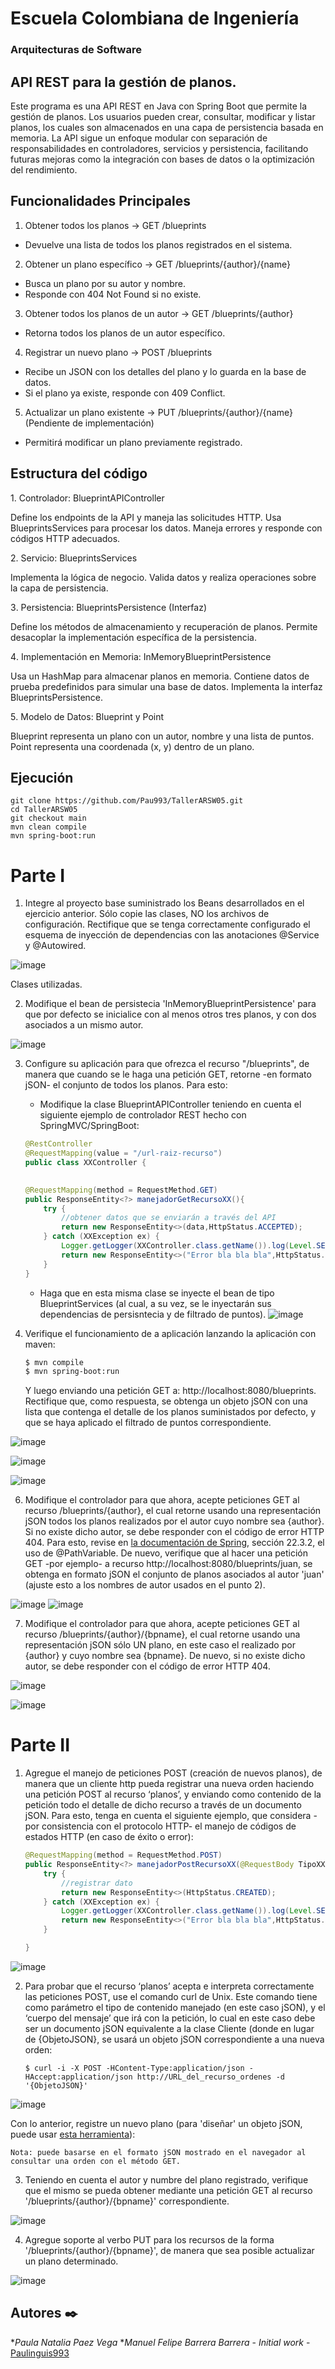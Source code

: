 # Escuela Colombiana de Ingeniería

### Arquitecturas de Software

## API REST para la gestión de planos.

Este programa es una API REST en Java con Spring Boot que permite la gestión de planos. Los usuarios pueden crear, consultar, modificar y listar planos, los cuales son almacenados en una capa de persistencia basada en memoria. La API sigue un enfoque modular con separación de responsabilidades en controladores, servicios y persistencia, facilitando futuras mejoras como la integración con bases de datos o la optimización del rendimiento.

## Funcionalidades Principales

1. Obtener todos los planos → GET /blueprints
* Devuelve una lista de todos los planos registrados en el sistema.
2. Obtener un plano específico → GET /blueprints/{author}/{name}
* Busca un plano por su autor y nombre.
* Responde con 404 Not Found si no existe.
3. Obtener todos los planos de un autor → GET /blueprints/{author}
* Retorna todos los planos de un autor específico.
4. Registrar un nuevo plano → POST /blueprints
* Recibe un JSON con los detalles del plano y lo guarda en la base de datos.
* Si el plano ya existe, responde con 409 Conflict.
5. Actualizar un plano existente → PUT /blueprints/{author}/{name} (Pendiente de implementación)
* Permitirá modificar un plano previamente registrado.

## Estructura del código

1️. Controlador: BlueprintAPIController

Define los endpoints de la API y maneja las solicitudes HTTP.
Usa BlueprintsServices para procesar los datos.
Maneja errores y responde con códigos HTTP adecuados.

2️. Servicio: BlueprintsServices

Implementa la lógica de negocio.
Valida datos y realiza operaciones sobre la capa de persistencia.

3️. Persistencia: BlueprintsPersistence (Interfaz)

Define los métodos de almacenamiento y recuperación de planos.
Permite desacoplar la implementación específica de la persistencia.

4️. Implementación en Memoria: InMemoryBlueprintPersistence

Usa un HashMap para almacenar planos en memoria.
Contiene datos de prueba predefinidos para simular una base de datos.
Implementa la interfaz BlueprintsPersistence.

5️. Modelo de Datos: Blueprint y Point

Blueprint representa un plano con un autor, nombre y una lista de puntos.
Point representa una coordenada (x, y) dentro de un plano.

## Ejecución
```
git clone https://github.com/Pau993/TallerARSW05.git
cd TallerARSW05
git checkout main
mvn clean compile
mvn spring-boot:run
```

# Parte I

1. Integre al proyecto base suministrado los Beans desarrollados en el ejercicio anterior. Sólo copie las clases, NO los archivos de configuración. Rectifique que se tenga correctamente configurado el esquema de inyección de dependencias con las anotaciones @Service y @Autowired.

![image](https://github.com/user-attachments/assets/66371694-25fa-42f3-b8f4-931dcba40303)

Clases utilizadas.

2. Modifique el bean de persistecia 'InMemoryBlueprintPersistence' para que por defecto se inicialice con al menos otros tres planos, y con dos asociados a un mismo autor.

![image](https://github.com/user-attachments/assets/fd886ad7-614b-41b3-9ef8-c4abaa975cb1)


3. Configure su aplicación para que ofrezca el recurso "/blueprints", de manera que cuando se le haga una petición GET, retorne -en formato jSON- el conjunto de todos los planos. Para esto:

	* Modifique la clase BlueprintAPIController teniendo en cuenta el siguiente ejemplo de controlador REST hecho con SpringMVC/SpringBoot:

	```java
	@RestController
	@RequestMapping(value = "/url-raiz-recurso")
	public class XXController {
    
        
    @RequestMapping(method = RequestMethod.GET)
    public ResponseEntity<?> manejadorGetRecursoXX(){
        try {
            //obtener datos que se enviarán a través del API
            return new ResponseEntity<>(data,HttpStatus.ACCEPTED);
        } catch (XXException ex) {
            Logger.getLogger(XXController.class.getName()).log(Level.SEVERE, null, ex);
            return new ResponseEntity<>("Error bla bla bla",HttpStatus.NOT_FOUND);
        }        
	}

	```
	* Haga que en esta misma clase se inyecte el bean de tipo BlueprintServices (al cual, a su vez, se le inyectarán sus dependencias de persisntecia y de filtrado de puntos).
![image](https://github.com/user-attachments/assets/620abaad-4e64-4b2e-97c2-6a6b6ea5bf44)


4. Verifique el funcionamiento de a aplicación lanzando la aplicación con maven:

	```bash
	$ mvn compile
	$ mvn spring-boot:run
	
	```
	Y luego enviando una petición GET a: http://localhost:8080/blueprints. Rectifique que, como respuesta, se obtenga un objeto jSON con una lista que contenga el detalle de los planos suministados por defecto, y que se haya aplicado el filtrado de puntos correspondiente.

![image](https://github.com/user-attachments/assets/f480f731-83c1-4aa2-9eda-3a7e48a8efd6)

![image](https://github.com/user-attachments/assets/0c1f1c97-bc90-483e-808e-dd78096db31e)

![image](https://github.com/user-attachments/assets/88eb34be-9bc3-49c1-8c02-fb39aad9a024)



6. Modifique el controlador para que ahora, acepte peticiones GET al recurso /blueprints/{author}, el cual retorne usando una representación jSON todos los planos realizados por el autor cuyo nombre sea {author}. Si no existe dicho autor, se debe responder con el código de error HTTP 404. Para esto, revise en [la documentación de Spring](http://docs.spring.io/spring/docs/current/spring-framework-reference/html/mvc.html), sección 22.3.2, el uso de @PathVariable. De nuevo, verifique que al hacer una petición GET -por ejemplo- a recurso http://localhost:8080/blueprints/juan, se obtenga en formato jSON el conjunto de planos asociados al autor 'juan' (ajuste esto a los nombres de autor usados en el punto 2).

![image](https://github.com/user-attachments/assets/fb0c18e5-ff7f-4ac7-8a41-5e18189faa0f)
![image](https://github.com/user-attachments/assets/b648908a-c0cc-4f34-a581-8e4937a39242)

7. Modifique el controlador para que ahora, acepte peticiones GET al recurso /blueprints/{author}/{bpname}, el cual retorne usando una representación jSON sólo UN plano, en este caso el realizado por {author} y cuyo nombre sea {bpname}. De nuevo, si no existe dicho autor, se debe responder con el código de error HTTP 404.

![image](https://github.com/user-attachments/assets/1daa491f-9957-40ce-8277-d2d39112ac9a)

![image](https://github.com/user-attachments/assets/e362dd7a-b9e5-4f9b-ae2e-b5a5ec6221b1)

# Parte II

1.  Agregue el manejo de peticiones POST (creación de nuevos planos), de manera que un cliente http pueda registrar una nueva orden haciendo una petición POST al recurso ‘planos’, y enviando como contenido de la petición todo el detalle de dicho recurso a través de un documento jSON. Para esto, tenga en cuenta el siguiente ejemplo, que considera -por consistencia con el protocolo HTTP- el manejo de códigos de estados HTTP (en caso de éxito o error):

	```	java
	@RequestMapping(method = RequestMethod.POST)	
	public ResponseEntity<?> manejadorPostRecursoXX(@RequestBody TipoXX o){
        try {
            //registrar dato
            return new ResponseEntity<>(HttpStatus.CREATED);
        } catch (XXException ex) {
            Logger.getLogger(XXController.class.getName()).log(Level.SEVERE, null, ex);
            return new ResponseEntity<>("Error bla bla bla",HttpStatus.FORBIDDEN);            
        }        
 	
	}
	```

 ![image](https://github.com/user-attachments/assets/9e1165b6-c582-4f6f-9b12-d10e167b2ae8)




2.  Para probar que el recurso ‘planos’ acepta e interpreta
    correctamente las peticiones POST, use el comando curl de Unix. Este
    comando tiene como parámetro el tipo de contenido manejado (en este
    caso jSON), y el ‘cuerpo del mensaje’ que irá con la petición, lo
    cual en este caso debe ser un documento jSON equivalente a la clase
    Cliente (donde en lugar de {ObjetoJSON}, se usará un objeto jSON correspondiente a una nueva orden:

	```	
	$ curl -i -X POST -HContent-Type:application/json -HAccept:application/json http://URL_del_recurso_ordenes -d '{ObjetoJSON}'
	```	

![image](https://github.com/user-attachments/assets/a7c0a480-4582-4446-a622-fa861b9a71ce)

	
 Con lo anterior, registre un nuevo plano (para 'diseñar' un objeto jSON, puede usar [esta herramienta](http://www.jsoneditoronline.org/)):
	

	Nota: puede basarse en el formato jSON mostrado en el navegador al consultar una orden con el método GET.


3. Teniendo en cuenta el autor y numbre del plano registrado, verifique que el mismo se pueda obtener mediante una petición GET al recurso '/blueprints/{author}/{bpname}' correspondiente.

![image](https://github.com/user-attachments/assets/68e5d119-da97-4396-b294-eecaf80e9ebc)


4. Agregue soporte al verbo PUT para los recursos de la forma '/blueprints/{author}/{bpname}', de manera que sea posible actualizar un plano determinado.

![image](https://github.com/user-attachments/assets/ffabf090-005f-48ae-bc7a-2e2f22d41ea5)


## Autores ✒️
**Paula Natalia Paez Vega* **Manuel Felipe Barrera Barrera* - *Initial work* - [Paulinguis993](https://github.com/Paulinguis993)
